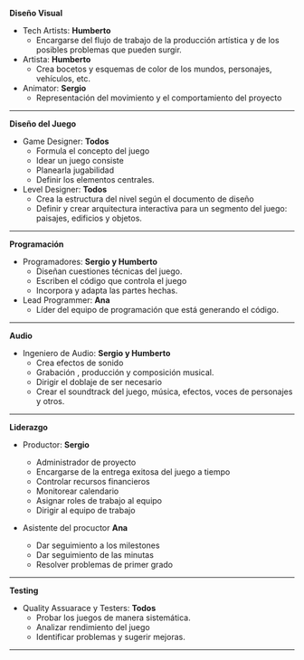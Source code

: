 **Diseño Visual** 

- Tech Artists: **Humberto**
   -  Encargarse del flujo de trabajo de la producción artística y de los posibles problemas que pueden surgir.  
- Artista: **Humberto**
   -  Crea bocetos y esquemas de color de los mundos, personajes, vehículos, etc.
- Animator: **Sergio**
   -  Representación del movimiento y el comportamiento del proyecto

   
-------------------
**Diseño del Juego**

- Game Designer: **Todos**
   -  Formula el concepto del juego 
   -  Idear un juego consiste
   -  Planearla jugabilidad
   -  Definir los elementos centrales.
- Level Designer:  **Todos**
  - Crea la estructura del nivel según el documento de diseño
  - Definir y crear arquitectura interactiva para un segmento del juego: paisajes, edificios y objetos.
-------------------
**Programación**

- Programadores: **Sergio y Humberto**
  - Diseñan cuestiones técnicas del juego.
  - Escriben el código que controla el juego
  - Incorpora y adapta las partes hechas.
- Lead Programmer: **Ana**
  - Líder del equipo de programación que está generando el código.

-------------------
**Audio**

- Ingeniero de Audio: **Sergio y Humberto**
  - Crea efectos de sonido
  - Grabación , producción y composición musical.
  - Dirigir el doblaje de ser necesario
  - Crear el soundtrack del juego, música, efectos, voces de personajes y otros.
-------------------
**Liderazgo**

- Productor: **Sergio**
  - Administrador de proyecto
  - Encargarse de la entrega exitosa del juego a tiempo
  - Controlar recursos financieros
  - Monitorear calendario
  - Asignar roles de trabajo al equipo
  - Dirigir al equipo de trabajo
 
- Asistente del procuctor **Ana**
  - Dar seguimiento a los milestones
  - Dar seguimiento de las minutas
  - Resolver problemas de primer grado

-------------------
**Testing**
 
- Quality Assuarace y Testers: **Todos**
  - Probar los juegos de manera sistemática. 
  - Analizar rendimiento del juego
  - Identificar problemas y sugerir mejoras. 

-------------------




































